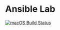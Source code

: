 # Ansible Lab

[![macOS Build Status](https://travis-ci.org/atom/language-xml.png?branch=master)](https://travis-ci.org/atom/language-xml)
